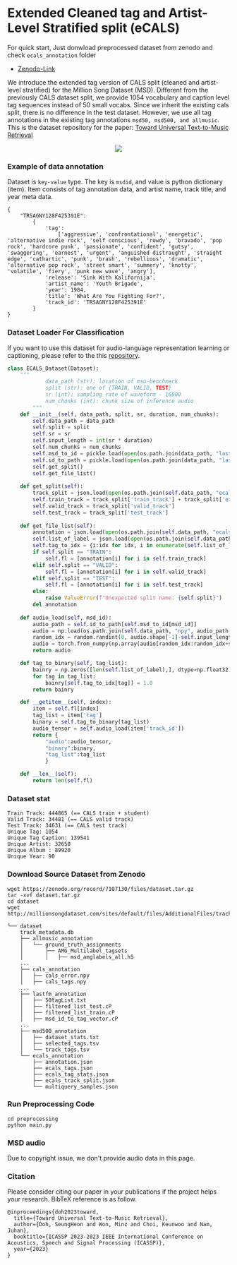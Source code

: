 # Extended Cleaned tag and Artist-Level Stratified split (eCALS)

For quick start, Just donwload preprocessed dataset from zenodo and check `ecals_annotation` folder
- [Zenodo-Link](https://zenodo.org/record/7107130)

We introduce the extended tag version of CALS split (cleaned and artist-level stratified) for the Million Song Dataset (MSD). Different from the previously CALS dataset split, we provide 1054 vocabulary and caption level tag sequences instead of 50 small vocabs. Since we inherit the existing cals split, there is no difference in the test dataset. However, we use all tag annotations in the existing tag annotations `msd50, msd500, and allmusic`. This is the dataset repository for the paper: [Toward Universal Text-to-Music Retrieval](https://arxiv.org/abs/2211.14558)

<p align = "center">
    <img src = "https://i.imgur.com/jdYrysT.png">
</p>


### Example of data annotation

Dataset is `key-value` type. The key is `msdid`, and value is python dictionary (item). Item consists of tag annotation data, and artist name, track title, and year meta data.

```
{
    "TRSAGNY128F425391E": 
        {
            'tag': 
                ['aggressive', 'confrontational', 'energetic', 'alternative indie rock', 'self conscious', 'rowdy', 'bravado', 'pop rock', 'hardcore punk', 'passionate', 'confident', 'gutsy', 'swaggering', 'earnest', 'urgent', 'anguished distraught', 'straight edge', 'cathartic', 'punk', 'brash', 'rebellious', 'dramatic', 'alternative pop rock', 'street smart', 'summery', 'knotty', 'volatile', 'fiery', 'punk new wave', 'angry'], 
            'release': 'Sink With Kalifornija', 
            'artist_name': 'Youth Brigade', 
            'year': 1984, 
            'title': 'What Are You Fighting For?', 
            'track_id': 'TRSAGNY128F425391E'
        }
}
```

### Dataset Loader For Classification
If you want to use this dataset for audio-language representation learning or captioning, please refer to the this [repository](https://github.com/SeungHeonDoh/music-text-representation/blob/main/mtr/contrastive/dataset.py).

```python
class ECALS_Dataset(Dataset):
    """
            data_path (str): location of msu-benchmark
            split (str): one of {TRAIN, VALID, TEST}
            sr (int): sampling rate of waveform - 16000
            num_chunks (int): chunk size of inference audio
        """
    def __init__(self, data_path, split, sr, duration, num_chunks):
        self.data_path = data_path
        self.split = split
        self.sr = sr 
        self.input_length = int(sr * duration)
        self.num_chunks = num_chunks
        self.msd_to_id = pickle.load(open(os.path.join(data_path, "lastfm_annotation", "MSD_id_to_7D_id.pkl"), 'rb'))
        self.id_to_path = pickle.load(open(os.path.join(data_path, "lastfm_annotation", "7D_id_to_path.pkl"), 'rb'))
        self.get_split()
        self.get_file_list()
    
    def get_split(self):
        track_split = json.load(open(os.path.join(self.data_path, "ecals_annotation", "ecals_track_split.json"), "r"))
        self.train_track = track_split['train_track'] + track_split['extra_track']
        self.valid_track = track_split['valid_track']
        self.test_track = track_split['test_track']
    
    def get_file_list(self):
        annotation = json.load(open(os.path.join(self.data_path, "ecals_annotation", "annotation.json"), 'r'))
        self.list_of_label = json.load(open(os.path.join(self.data_path, "ecals_annotation", "ecals_tags.json"), 'r'))
        self.tag_to_idx = {i:idx for idx, i in enumerate(self.list_of_label)}
        if self.split == "TRAIN":
            self.fl = [annotation[i] for i in self.train_track]
        elif self.split == "VALID":
            self.fl = [annotation[i] for i in self.valid_track]
        elif self.split == "TEST":
            self.fl = [annotation[i] for i in self.test_track]
        else:
            raise ValueError(f"Unexpected split name: {self.split}")
        del annotation
    
    def audio_load(self, msd_id):
        audio_path = self.id_to_path[self.msd_to_id[msd_id]]
        audio = np.load(os.path.join(self.data_path, "npy", audio_path.replace(".mp3",".npy")), mmap_mode='r')
        random_idx = random.randint(0, audio.shape[-1]-self.input_length)
        audio = torch.from_numpy(np.array(audio[random_idx:random_idx+self.input_length]))
        return audio

    def tag_to_binary(self, tag_list):
        bainry = np.zeros([len(self.list_of_label),], dtype=np.float32)
        for tag in tag_list:
            bainry[self.tag_to_idx[tag]] = 1.0
        return bainry

    def __getitem__(self, index):
        item = self.fl[index]
        tag_list = item['tag']
        binary = self.tag_to_binary(tag_list)
        audio_tensor = self.audio_load(item['track_id'])
        return {
            "audio":audio_tensor, 
            "binary":binary, 
            "tag_list":tag_list
            }

    def __len__(self):
        return len(self.fl)
```

### Dataset stat

```
Train Track: 444865 (== CALS train + student)
Valid Track: 34481 (== CALS valid track) 
Test Track: 34631 (== CALS test track)
Unique Tag: 1054
Unique Tag Caption: 139541
Unique Artist: 32650
Unique Album : 89920
Unique Year: 90
```

### Download Source Dataset from Zenodo

```
wget https://zenodo.org/record/7107130/files/dataset.tar.gz
tar -xvf dataset.tar.gz
cd dataset
wget http://millionsongdataset.com/sites/default/files/AdditionalFiles/track_metadata.db
```


```
└── dataset
    track_metadata.db
    ├── allmusic_annotation
    │   └── ground_truth_assignments
    │       ├── AMG_Multilabel_tagsets
    │       │   ├── msd_amglabels_all.h5
    ...
    ├── cals_annotation
    │   ├── cals_error.npy
    │   ├── cals_tags.npy
    ...
    ├── lastfm_annotation
    │   ├── 50tagList.txt
    │   ├── filtered_list_test.cP
    │   ├── filtered_list_train.cP
    │   ├── msd_id_to_tag_vector.cP
    ...
    ├── msd500_annotation
    │   ├── dataset_stats.txt
    │   ├── selected_tags.tsv
    │   └── track_tags.tsv
    └── ecals_annotation
        ├── annotation.json
        ├── ecals_tags.json
        ├── ecals_tag_stats.json
        ├── ecals_track_split.json
        └── multiquery_samples.json
```

### Run Preprocessing Code
```
cd preprocessing
python main.py
```

### MSD audio
Due to copyright issue, we don't provide audio data in this page.

### Citation
Please consider citing our paper in your publications if the project helps your research. BibTeX reference is as follow.
```
@inproceedings{doh2023toward,
  title={Toward Universal Text-to-Music Retrieval},
  author={Doh, SeungHeon and Won, Minz and Choi, Keunwoo and Nam, Juhan},
  booktitle={ICASSP 2023-2023 IEEE International Conference on Acoustics, Speech and Signal Processing (ICASSP)},
  year={2023}
}
```
